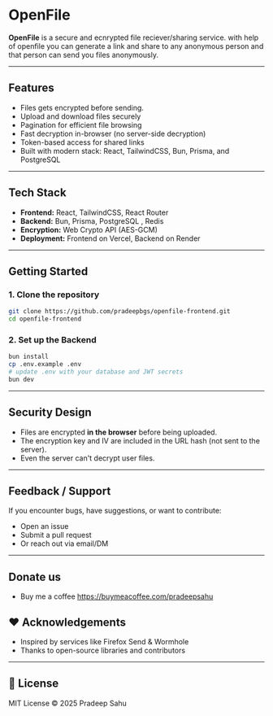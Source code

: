 # OpenFile

**OpenFile** is a secure and ecnrypted file reciever/sharing service. with help of openfile you can generate a link and  share to any anonymous person and that person can send you files anonymously.

---

## Features

* Files gets encrypted before sending.
* Upload and download files securely
* Pagination for efficient file browsing
*  Fast decryption in-browser (no server-side decryption)
* Token-based access for shared links
* Built with modern stack: React, TailwindCSS, Bun, Prisma, and PostgreSQL

---

## Tech Stack

* **Frontend:** React, TailwindCSS, React Router
* **Backend:** Bun, Prisma, PostgreSQL , Redis
* **Encryption:** Web Crypto API (AES-GCM)
* **Deployment:** Frontend on Vercel, Backend on Render

---

##  Getting Started

### 1. Clone the repository

```bash
git clone https://github.com/pradeepbgs/openfile-frontend.git
cd openfile-frontend
```

### 2. Set up the Backend

```bash
bun install
cp .env.example .env
# update .env with your database and JWT secrets
bun dev
```

---

##  Security Design

* Files are encrypted **in the browser** before being uploaded.
* The encryption key and IV are included in the URL hash (not sent to the server).
* Even the server can't decrypt user files.

---


## Feedback / Support

If you encounter bugs, have suggestions, or want to contribute:

* Open an issue
* Submit a pull request
* Or reach out via email/DM

---

## Donate us
* Buy me a coffee 
     https://buymeacoffee.com/pradeepsahu


## ❤️ Acknowledgements

* Inspired by services like Firefox Send & Wormhole
* Thanks to open-source libraries and contributors

---

## 📜 License

MIT License © 2025 Pradeep Sahu
